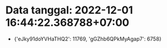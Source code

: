 # Data tanggal: 2022-12-01 16:44:22.368788+07:00

* {'eJky91doYVHaTHQ2': 11769, 'gGZhb6QPkMyAgap7': 6758}
